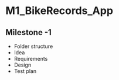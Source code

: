 # M1_BikeRecords_App


## Milestone -1
* Folder structure
* Idea
* Requirements
* Design
* Test plan